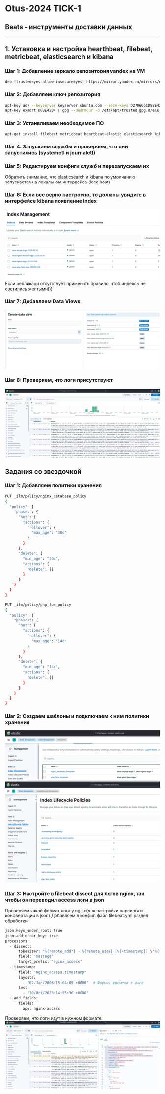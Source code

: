 # Otus-2024 TICK-1
## Beats - инструменты доставки данных

---

## **1. Установка и настройка hearthbeat, filebeat, metricbeat, elasticsearch и kibana**

### Шаг 1: Добавление зеркало репозитория yandex на VM
```bash
deb [trusted=yes allow-insecure=yes] https://mirror.yandex.ru/mirrors/elastic/8/ stable main
```
### Шаг 2: Добавляем ключ репозитория
```bash
apt-key adv --keyserver keyserver.ubuntu.com --recv-keys D27D666CD88E42B4
apt-key export D88E42B4 | gpg --dearmour -o /etc/apt/trusted.gpg.d/elk.gpg
```

### Шаг 3: Устанвливаем необходимое ПО
```bash
apt-get install filebeat metricbeat heartbeat-elastic elasticsearch kibana
```

### Шаг 4: Запускаем службы и проверяем, что они запустились (systemctl и journalctl)

### Шаг 5: Редактируем конфиги служб и перезапускаем их
Обратить внимание, что elasticsearch и kibana по умолчанию запускается на локальном интервейсе (localhost)

### Шаг 6: Если все верно настроено, то должны увидите в интерфейсе kibana появление Index
![img](1.png)
Если репликаци отсутствует применить правило, чтоб индексы не светились желтыми)))

### Шаг 7: Добавляем Data Views
![img](2.png)

### Шаг 8: Проверяем, что логи присутствуют
![img](3.png)

## **Задания со звездочкой**

### Шаг 1: Добавляем политики хранения
```bash
PUT _ilm/policy/nginx_database_policy
{
  "policy": {
    "phases": {
      "hot": {
        "actions": {
          "rollover": {
            "max_age": "30d"
          }
        }
      },
      "delete": {
        "min_age": "30d",
        "actions": {
          "delete": {}
        }
      }
    }
  }
}
```
```bash
PUT _ilm/policy/php_fpm_policy
{
  "policy": {
    "phases": {
      "hot": {
        "actions": {
          "rollover": {
            "max_age": "14d"
          }
        }
      },
      "delete": {
        "min_age": "14d",
        "actions": {
          "delete": {}
        }
      }
    }
  }
}
```
### Шаг 2: Создаем шаблоны и подключаем к ним политики хранения
![img](4.png)
![img](5.png)

### Шаг 3: Настройте в filebeat dissect для логов nginx, так чтобы он переводил access логи в json
Проверяем какой формат лога у nginx(для настройки парсинга и конфвертации в json)
Добавляем в конфиг. файл filebeat.yml раздел обработки:
```bash
json.keys_under_root: true
json.add_error_key: true
processors:
  - dissect:
      tokenizer: "%{remote_addr} - %{remote_user} [%{+timestamp}] \"%{request}\" %{status} %{body_bytes_sent} \"%{http_referer}\" \"%{http_user_agent}\""
      field: "message"
      target_prefix: "nginx_access"
  - timestamp:
      field: "nginx_access.timestamp"
      layouts:
        - "02/Jan/2006:15:04:05 +0000"  # Формат времени в логе
      test:
        - "10/Oct/2023:14:55:36 +0000"
  - add_fields:
      fields:
        app: nginx-access
```
Проверяем, что логи идут в нужном формате:
![img](6.png)
